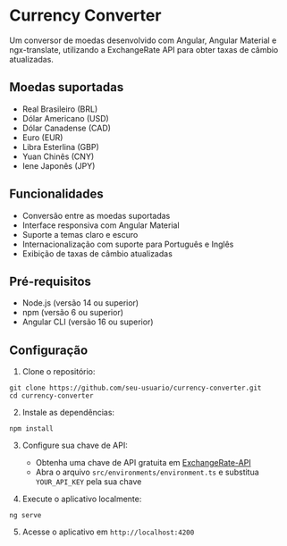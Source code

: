 # Currency Converter

Um conversor de moedas desenvolvido com Angular, Angular Material e ngx-translate, utilizando a ExchangeRate API para obter taxas de câmbio atualizadas.

## Moedas suportadas

- Real Brasileiro (BRL)
- Dólar Americano (USD)
- Dólar Canadense (CAD)
- Euro (EUR)
- Libra Esterlina (GBP)
- Yuan Chinês (CNY)
- Iene Japonês (JPY)

## Funcionalidades

- Conversão entre as moedas suportadas
- Interface responsiva com Angular Material
- Suporte a temas claro e escuro
- Internacionalização com suporte para Português e Inglês
- Exibição de taxas de câmbio atualizadas

## Pré-requisitos

- Node.js (versão 14 ou superior)
- npm (versão 6 ou superior)
- Angular CLI (versão 16 ou superior)

## Configuração

1. Clone o repositório:
```
git clone https://github.com/seu-usuario/currency-converter.git
cd currency-converter
```

2. Instale as dependências:
```
npm install
```

3. Configure sua chave de API:
   - Obtenha uma chave de API gratuita em [ExchangeRate-API](https://www.exchangerate-api.com/)
   - Abra o arquivo `src/environments/environment.ts` e substitua `YOUR_API_KEY` pela sua chave

4. Execute o aplicativo localmente:
```
ng serve
```

5. Acesse o aplicativo em `http://localhost:4200`


